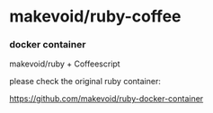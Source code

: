 # makevoid/ruby-coffee
### docker container

makevoid/ruby + Coffeescript



please check the original ruby container:

<https://github.com/makevoid/ruby-docker-container>
